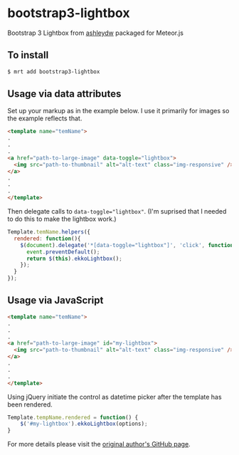 # bootstrap3-lightbox

Bootstrap 3 Lightbox from [ashleydw](https://github.com/ashleydw/lightbox) packaged for Meteor.js


## To install

```sh
$ mrt add bootstrap3-lightbox
```
## Usage via data attributes

Set up your markup as in the example below. I use it primarily for images so the example reflects that.

```html
<template name="temName">
.
.
.
<a href="path-to-large-image" data-toggle="lightbox">
  <img src="path-to-thumbnail" alt="alt-text" class="img-responsive" />
</a>
.
.
.
</template>
```
Then delegate calls to `data-toggle="lightbox"`. (I'm suprised that I needed to do this to make the lightbox work.)

```javascript
Template.temName.helpers({
  rendered: function(){
    $(document).delegate('*[data-toggle="lightbox"]', 'click', function(event) {
      event.preventDefault();
      return $(this).ekkoLightbox();
    });
  }
});
```

## Usage via JavaScript

```html
<template name="temName">
.
.
.
<a href="path-to-large-image" id="my-lightbox">
  <img src="path-to-thumbnail" alt="alt-text" class="img-responsive" />
</a>
.
.
.
</template>
```

Using jQuery initiate the control as datetime picker after the template has been rendered.

```js
Template.tempName.rendered = function() {
    $('#my-lightbox').ekkoLightbox(options);
}
```
For more details please visit the [original author's GitHub page](http://ashleydw.github.io/lightbox/).
